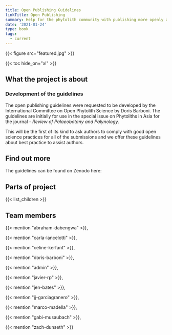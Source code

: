 ```yaml
---
title: Open Publishing Guidelines
linkTitle: Open Publishing
summary: Help for the phytolith community with publishing more openly and FAIRly. 
date: '2021-01-24'
type: book
tags:
  - current
---
```


{{< figure src="featured.jpg" >}}

{{< toc hide_on="xl" >}}

## What the project is about

### Development of the guidelines

The open publishing guidelines were requested to be developed by the International Committee on Open Phytolith Science by Doris Barboni. The guidelines are initially for use in the special issue on Phytoliths in Asia for the journal - *Review of Palaeobotany and Palynology*. 

This will be the first of its kind to ask authors to comply with good open science practices for all of the submissions and we offer these guidelines about best practice to assist authors.  

## Find out more

The guidelines can be found on Zenodo here: 

## Parts of project

{{< list_children >}}

## Team members

{{< mention "abraham-dabengwa" >}},

{{< mention "carla-lancelotti" >}},

{{< mention "celine-kerfant" >}},

{{< mention "doris-barboni" >}},

{{< mention "admin" >}},

{{< mention "javier-rp" >}},

{{< mention "jen-bates" >}},

{{< mention "jj-garciagranero" >}},

{{< mention "marco-madella" >}},

{{< mention "gabi-musaubach" >}},

{{< mention "zach-dunseth" >}}

